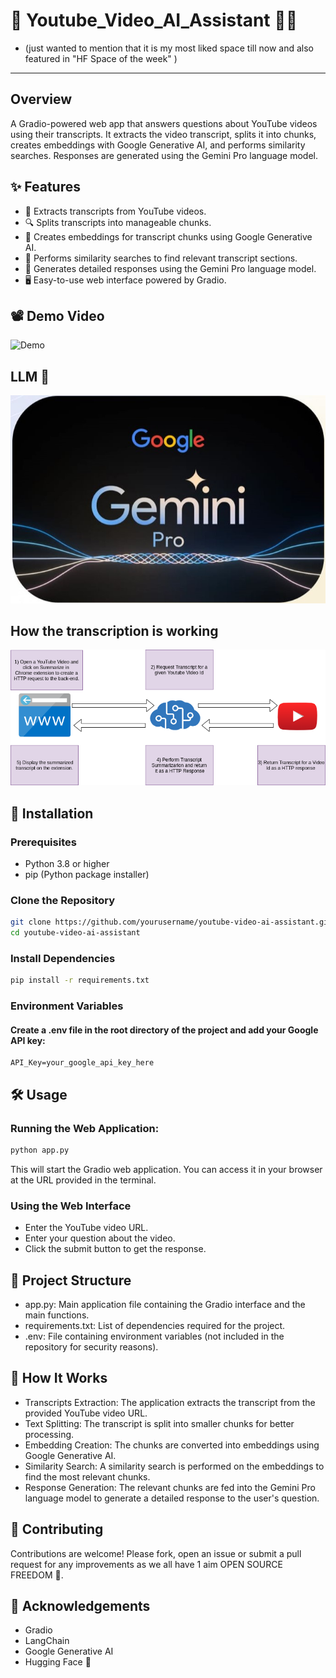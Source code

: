 # 🎥 Youtube_Video_AI_Assistant 🤖🤳
- (just wanted to mention that it is my most liked space till now and also featured in "HF Space of the week" )
---
## Overview
A Gradio-powered web app that answers questions about YouTube videos using their transcripts. It extracts the video transcript, splits it into chunks, creates embeddings with Google Generative AI, and performs similarity searches. Responses are generated using the Gemini Pro language model.

## ✨ Features

- 📄 Extracts transcripts from YouTube videos.
- 🔍 Splits transcripts into manageable chunks.
- 🤖 Creates embeddings for transcript chunks using Google Generative AI.
- 🔗 Performs similarity searches to find relevant transcript sections.
- 📝 Generates detailed responses using the Gemini Pro language model.
- 🖥️ Easy-to-use web interface powered by Gradio.

## 📽️ Demo Video

![Demo](Demo1.gif)

## LLM 🤖
<p align="center">
<img src="api.jpg" />
</p>

## How the transcription is working
<p align="center">
<img src="transcription.png" />
</p>

## 🚀 Installation

### Prerequisites

- Python 3.8 or higher
- pip (Python package installer)

### Clone the Repository

```bash
git clone https://github.com/yourusername/youtube-video-ai-assistant.git
cd youtube-video-ai-assistant
```

### Install Dependencies
```bash
pip install -r requirements.txt
```

### Environment Variables
#### Create a .env file in the root directory of the project and add your Google API key:
```env
API_Key=your_google_api_key_here
```

## 🛠️ Usage
### Running the Web Application:
```bash
python app.py
```
This will start the Gradio web application. You can access it in your browser at the URL provided in the terminal.
### Using the Web Interface
- Enter the YouTube video URL.
- Enter your question about the video.
- Click the submit button to get the response.

## 📂 Project Structure
- app.py: Main application file containing the Gradio interface and the main functions.
- requirements.txt: List of dependencies required for the project.
- .env: File containing environment variables (not included in the repository for security reasons).

## 🧠 How It Works
- Transcripts Extraction: The application extracts the transcript from the provided YouTube video URL.
- Text Splitting: The transcript is split into smaller chunks for better processing.
- Embedding Creation: The chunks are converted into embeddings using Google Generative AI.
- Similarity Search: A similarity search is performed on the embeddings to find the most relevant chunks.
- Response Generation: The relevant chunks are fed into the Gemini Pro language model to generate a detailed response to the user's question.

## 🤝 Contributing
Contributions are welcome! Please fork, open an issue or submit a pull request for any improvements as we all have 1 aim OPEN SOURCE FREEDOM 💫.

## 🙏 Acknowledgements
- Gradio
- LangChain
- Google Generative AI
- Hugging Face 🤗
